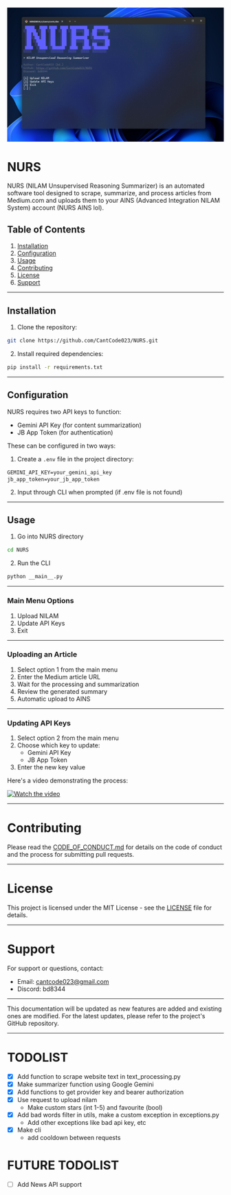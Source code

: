 ![main menu](assets/menu.png)
# NURS

NURS (NILAM Unsupervised Reasoning Summarizer) is an automated software tool designed to scrape, summarize, and process articles from Medium.com and uploads them to your AINS (Advanced Integration NILAM System) account (NURS AINS lol).

## Table of Contents
1. [Installation](#installation)
2. [Configuration](#configuration)
3. [Usage](#usage)
4. [Contributing](#contributing)
5. [License](#license)
6. [Support](#support)

---

## Installation

1. Clone the repository:
```bash
git clone https://github.com/CantCode023/NURS.git
```

2. Install required dependencies:
```bash
pip install -r requirements.txt
```

---

## Configuration

NURS requires two API keys to function:
- Gemini API Key (for content summarization)
- JB App Token (for authentication)

These can be configured in two ways:

1. Create a `.env` file in the project directory:
```
GEMINI_API_KEY=your_gemini_api_key
jb_app_token=your_jb_app_token
```

2. Input through CLI when prompted (if .env file is not found)

---

## Usage

1. Go into NURS directory
```bash
cd NURS
```

2. Run the CLI
```python
python __main__.py
```

---

### Main Menu Options
1. Upload NILAM
2. Update API Keys
3. Exit

---

### Uploading an Article
1. Select option 1 from the main menu
2. Enter the Medium article URL
3. Wait for the processing and summarization
4. Review the generated summary
5. Automatic upload to AINS

---

### Updating API Keys
1. Select option 2 from the main menu
2. Choose which key to update:
   - Gemini API Key
   - JB App Token
3. Enter the new key value

Here's a video demonstrating the process:

[![Watch the video](https://img.youtube.com/vi/3uQ3ZmgXQmE/0.jpg)](https://www.youtube.com/watch?v=3uQ3ZmgXQmE)

---

# Contributing

Please read the [CODE_OF_CONDUCT.md](CODE_OF_CONDUCT.md) for details on the code of conduct and the process for submitting pull requests.

---

# License

This project is licensed under the MIT License - see the [LICENSE](LICENSE) file for details.

---

# Support

For support or questions, contact:
- Email: cantcode023@gmail.com
- Discord: bd8344

---

This documentation will be updated as new features are added and existing ones are modified. For the latest updates, please refer to the project's GitHub repository.

---

# TODOLIST
- [x] Add function to scrape website text in text_processing.py
- [x] Make summarizer function using Google Gemini
- [x] Add functions to get provider key and bearer authorization
- [x] Use request to upload nilam
  - Make custom stars (int 1-5) and favourite (bool)
- [x] Add bad words filter in utils, make a custom exception in exceptions.py
  - Add other exceptions like bad api key, etc
- [x] Make cli
  - add cooldown between requests

# FUTURE TODOLIST
- [ ] Add News API support
